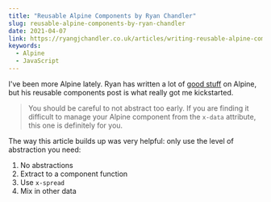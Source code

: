 ```yaml
---
title: "Reusable Alpine Components by Ryan Chandler"
slug: reusable-alpine-components-by-ryan-chandler
date: 2021-04-07
link: https://ryangjchandler.co.uk/articles/writing-reusable-alpine-components
keywords:
  - Alpine
  - JavaScript
---
```


I've been more Alpine lately. Ryan has written a lot of [good stuff](https://ryangjchandler.co.uk/posts?category=alpinejs) on Alpine, but his reusable components post is what really got me kickstarted.

> You should be careful to not abstract too early. If you are finding it difficult to manage your Alpine component from the `x-data` attribute, this one is definitely for you.

The way this article builds up was very helpful: only use the level of abstraction you need:

1. No abstractions
2. Extract to a component function
3. Use `x-spread`
4. Mix in other data
